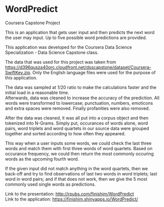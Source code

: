 # WordPredict
Coursera Capstone Project

This is an application that gets user input and then predicts the next word the user may input. Up to five possible word predictions are provided.  

This application was developed for the Coursera Data Science Specialization - Data Science Capstone class.

The data that was used for this project was taken from https://d396qusza40orc.cloudfront.net/dsscapstone/dataset/Coursera-SwiftKey.zip. 
Only the English language files were used for the purpose of this application.  

The data was sampled at 1/20 ratio to make the calculations faster and the initial load in a reasonable time.  
Afterwards, data was cleaned to increase the accuracy of the prediction. All words were transformed to lowercase; punctuation, numbers, emoticons and extra spaces were removed. Finally profanities were also removed.  

After the data was cleaned, it was all put into a corpus object and then tokenized into N-Grams. Simply put, occurances of words alone, word pairs, word triplets and word quartets in our source data were grouped together and sorted according to how often they appeared.  

This way when a user inputs some words, we could check the last three words and match them with first three words of word quartets. Based on occurance frequency, we could then return the most commonly occuring words as the upcoming fourth word.  

If the given input did not match anything in the word quartets, then we back-off and try to find observations of last two words in word triplets; last word in word pairs; and if that does not work, then we give the 5 most commonly used single words as predictions.  

Link to the presentation: http://rpubs.com/finishim/WordPredict  
Link to the application: https://finishim.shinyapps.io/WordPredict/  
